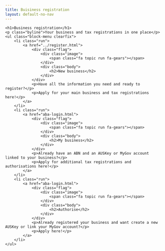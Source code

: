 ```yaml
---
title: Buisiness registration
layout: default-no-nav
---
```

<div class="feature-wrapper">

	<h1>Business registration</h1>
	<p class="byline">Your business and tax registrations in one place</p>
	<ul class="block-menu clearfix">
		<li class="run">
			<a href="../register.html">
				<div class="flag">
					<div class="image">
						<span class="fa topic run fa-gears"></span>
					</div>
					<div class="body">
						<h2>New business</h2>
					</div>
				</div>
				<p>Have all the information you need and ready to register?</p>
				<p>Apply for your main business and tax registrations here!</p>
			</a>
		</li>
		<li class="run">
			<a href="aba-login.html">
				<div class="flag">
					<div class="image">
						<span class="fa topic run fa-gears"></span>
					</div>
					<div class="body">
						<h2>My business</h2>
					</div>
				</div>
				<p>Already have an ABN and an AUSKey or MyGov account linked to your business?</p>
				<p>Apply for additional tax registrations and authorisations here!</p>
			</a>
		</li>
		<li class="run">
			<a href="aba-login.html">
				<div class="flag">
					<div class="image">
						<span class="fa topic run fa-gears"></span>
					</div>
					<div class="body">
						<h2>Authorise</h2>
					</div>
				</div>
				<p>Already registered your business and want create a new AUSKey or link your MyGov account?</p>
				<p>Apply here!</p>
			</a>
		</li>
	</ul>
</div>

